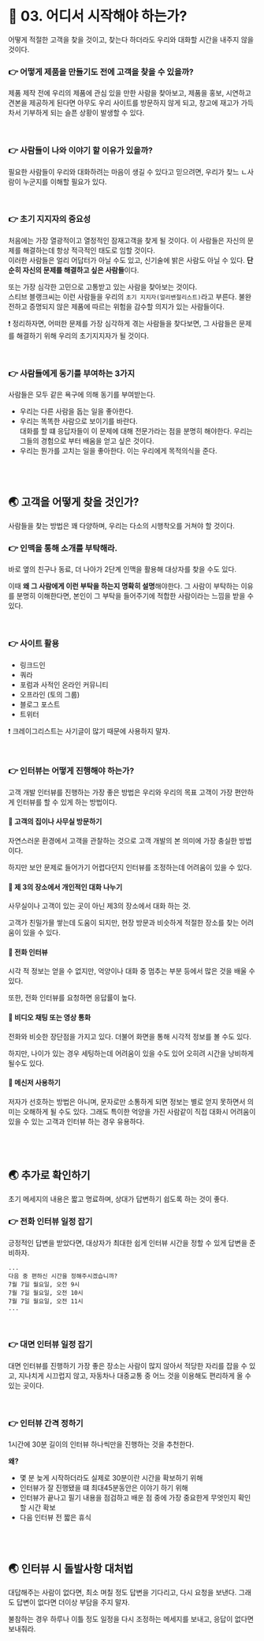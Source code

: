 # 🐳 03. 어디서 시작해야 하는가?

어떻게 적절한 고객을 찾을 것이고, 찾는다 하더라도 우리와 대화할 시간을 내주지 않을 것이다.

### 👉 어떻게 제품을 만들기도 전에 고객을 찾을 수 있을까?

제품 제작 전에 우리의 제품에 관심 있을 만한 사람을 찾아보고, 제품을 홍보, 시연하고 견본을 제공하게 된다면 아무도 우리 사이트를 방문하지 않게 되고, 창고에 재고가 가득차서 기부하게 되는 슬픈 상황이 발생할 수 있다.

<br/>

### 👉 사람들이 나와 이야기 할 이유가 있을까?

필요한 사람들이 우리와 대화하려는 마음이 생길 수 있다고 믿으려면, 우리가 찾느 ㄴ사람이 누군지를 이해할 필요가 있다.

<br/>

### 👉 초기 지지자의 중요성

처음에는 가장 열광적이고 열정적인 잠재고객을 찾게 될 것이다. 이 사람들은 자신의 문제를 해결하는데 항상 적극적인 태도로 임할 것이다. <br/>이러한 사람들은 얼리 어답터가 아닐 수도 있고, 신기술에 밝은 사람도 아닐 수 있다. **단순히 자신의 문제를 해결하고 싶은 사람들**이다.

또는 가장 심각한 고민으로 고통받고 있는 사람을 찾아보는 것이다. <br/>스티브 블랭크씨는 이런 사람들을 우리의 `초기 지지자(얼리밴절리스트)`라고 부른다. 불완전하고 증명되지 않은 제품에 따르는 위험을 감수할 의지가 있는 사람들이다.

❗ 정리하자면, 어떠한 문제를 가장 심각하게 겪는 사람들을 찾다보면, 그 사람들은 문제를 해결하기 위해 우리의 초기지지자가 될 것이다.

<br/>

### 👉 사람들에게 동기를 부여하는 3가지

사람들은 모두 같은 욕구에 의해 동기를 부여받는다.

* 우리는 다른 사람을 돕는 일을 좋아한다.
* 우리는 똑똑한 사람으로 보이기를 바란다.<br/>대화를 할 떄 응답자들이 이 문제에 대해 전문가라는 점을 분명히 해야한다. 우리는 그들의 경험으로 부터 배움을 얻고 싶은 것이다.
* 우리는 뭔가를 고치는 일을 좋아한다. 이는 우리에게 목적의식을 준다.

<br/><br/>

## 🌏 고객을 어떻게 찾을 것인가?

사람들을 찾는 방법은 꽤 다양하며, 우리는 다소의 시행착오를 거쳐야 할 것이다.

### 👉 인맥을 통해 소개를 부탁해라.

바로 옆의 친구나 동료, 더 나아가 2단계 인맥을 활용해 대상자를 찾을 수도 있다.

이때 **왜 그 사람에게 이런 부탁을 하는지 명확히 설명**해야한다. 그 사람이 부탁하는 이유를 분명히 이해한다면, 본인이 그 부탁을 들어주기에 적합한 사람이라는 느낌을 받을 수 있다.

<br/>

### 👉 사이트 활용

* 링크드인
* 쿼라
* 포럼과 사적인 온라인 커뮤니티
* 오프라인 (토의 그룹)
* 블로그 포스트
* 트위터

❗ 크레이그리스트는 사기글이 많기 때문에 사용하지 말자.

<br/>

### 👉 인터뷰는 어떻게 진행해야 하는가?

고객 개발 인터뷰를 진행하는 가장 좋은 방법은 우리와 우리의 목표 고객이 가장 편안하게 인터뷰를 할 수 있게 하는 방법이다.

#### 🔸 고객의 집이나 사무실 방문하기

자연스러운 환경에서 고객을 관찰하는 것으로 고객 개발의 본 의미에 가장 충실한 방법이다.

하지만 보안 문제로 들어가기 어렵다던지 인터뷰를 조정하는데 어려움이 있을 수 있다.

#### 🔸 제 3의 장소에서 개인적인 대화 나누기

사무실이나 고객이 있는 곳이 아닌 제3의 장소에서 대화 하는 것.

고객가 친밀가믈 쌓는데 도움이 되지만, 현장 방문과 비슷하게 적절한 장소를 찾는 어려움이 있을 수 있다.

#### 🔸 전화 인터뷰

시각 적 정보는 얻을 수 없지만, 억양이나 대화 중 멈추는 부분 등에서 많은 것을 배울 수 있다.

또한, 전화 인터뷰를 요청하면 응답률이 높다.

#### 🔸 비디오 채팅 또는 영상 통화

전화와 비슷한 장단점을 가지고 있다. 더불어 화면을 통해 시각적 정보를 볼 수도 있다.

하지만, 나이가 있는 경우 세팅하는데 어려움이 있을 수도 있어 오히려 시간을 낭비하게 될수도 있다.

#### 🔸 메신저 사용하기

저자가 선호하는 방법은 아니며, 문자로만 소통하게 되면 정보는 별로 얻지 못하면서 의미는 오해하게 될 수도 있다. 그래도 특이한 억양을 가진 사람같이 직접 대화시 어려움이 있을 수 있는 고객과 인터뷰 하는 경우 유용하다.

#### <br/><br/>

## 🌏 추가로 확인하기

초기 메세지의 내용은 짧고 명료하며, 상대가 답변하기 쉽도록 하는 것이 좋다.

### 👉 전화 인터뷰 일정 잡기

긍정적인 답변을 받았다면, 대상자가 최대한 쉽게 인터뷰 시간을 정할 수 있게 답변을 준비하자.

```text
...
다음 중 편하신 시간을 정해주시겠습니까?
7월 7일 월요일, 오전 9시
7월 7일 월요일, 오전 10시
7월 7일 월요일, 오전 11시
...
```

<br/>

### 👉 대면 인터뷰 일정 잡기

대면 인터뷰를 진행하기 가장 좋은 장소는 사람이 많지 않아서 적당한 자리를 잡을 수 있고, 지나치게 시끄럽지 않고, 자동차나 대중교통 중 어느 것을 이용해도 편리하게 올 수 있는 곳이다.

<br/>

### 👉 인터뷰 간격 정하기

1시간에 30분 길이의 인터뷰 하나씩만을 진행하는 것을 추천한다.

**왜?**

* 몇 분 늦게 시작하더라도 실제로 30분이란 시간을 확보하기 위해
* 인터뷰가 잘 진행됐을 떄 최대45분동안은 이야기 하기 위해
* 인터뷰가 끝나고 필기 내용을 점검하고 배운 점 중에 가장 중요한게 무엇인지 확인할 시간 확보
* 다음 인터뷰 전 짧은 휴식

<br/><br/>
## 🌏 인터뷰 시 돌발사항 대처법

대답해주는 사람이 없다면, 최소 며칠 정도 답변을 기다리고, 다시 요청을 보낸다. 그래도 답변이 없다면 더이상 부담을 주지 말자.

불참하는 경우 하루나 이틀 정도 일정을 다시 조정하는 메세지를 보내고, 응답이 없다면 보내줘라.

